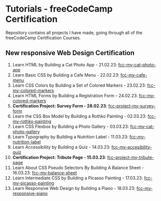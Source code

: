 # Tutorials - freeCodeCamp Certification

Repository contains all projects I have made, going through all of the freeCodeCamp Certification Courses.

## New responsive Web Design Certification

1.  Learn HTML by Building a Cat Photo App - 21.02.23: [fcc-my-cat-photo-app](https://fcc-my-cat-photo-app.netlify.app/)
2.  Learn Basic CSS by Building a Cafe Menu - 22.02.23: [fcc-my-cafe-menu](https://fcc-my-cafe-menu.netlify.app/)
3.  Learn CSS Colors by Building a Set of Colored Markers - 23.02.23: [fcc-my-colored-markers](https://fcc-my-colored-markers.netlify.app/)
4.  Learn HTML Forms by Building a Registration Form - 24.02.23: [fcc-my-colored-markers](https://fcc-my-registration-form.netlify.app/)
5.  **Certification Project: Survey Form - 28.02.23**: [fcc-project-my-survey-form](https://fcc-project-my-survey-form.netlify.app/)
6.  Learn the CSS Box Model by Building a Rothko Painting - 02.03.23: [fcc-my-rothko-painting](https://fcc-my-rothko-painting.netlify.app/)
7.  Learn CSS Flexbox by Building a Photo Gallery - 03.03.23: [fcc-my-cat-photo-gallery](https://fcc-my-cat-photo-gallery.netlify.app/)
8.  Learn Typography by Building a Nutrition Label - 11.03.23: [fcc-my-nutrition-label](https://fcc-my-nutrition-label.netlify.app/)
9.  Learn Accessibility by Building a Quiz - 14.03.23: [fcc-my-accesibility-quiz](https://fcc-my-accessibility-quiz.netlify.app/)
10. **Certification Project: Tribute Page - 15.03.23**: [fcc-project-my-tribute-page](https://fcc-project-my-tribute-page.netlify.app/)
11. Learn About CSS Pseudo Selectors By Building A Balance Sheet - 16.03.23: [fcc-my-balance-sheet](https://fcc-my-balance-sheet.netlify.app/)
12. Learn Intermediate CSS by Building a Picasso Painting - 17.03.23: [fcc-my-picasso-painting](https://fcc-my-picasso-painting.netlify.app/)
13. Learn Responsive Web Design by Building a Piano - 18.03.23: [fcc-my-responsive-piano](https://fcc-my-responsive-piano.netlify.app/)
